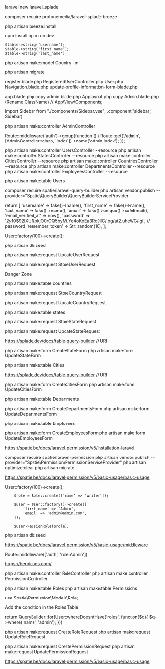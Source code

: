 <!-- Create a new Application for employee -->
laravel new laravel_splade

<!-- Run the composer command  ============== https://splade.dev/docs/breeze -->
composer require protonemedia/laravel-splade-breeze

<!-- Install breeze -->
php artisan breeze:install

<!-- Build the frontend assets -->
npm install
npm run dev

<!-- Create migration  -->
<!-- Add these lines in the User migration -->
    $table->string('username');
    $table->string('first_name');
    $table->string('last_name');

<!-- Country, State, City, Department, Employee -->
php artisan make:model Country -m

<!-- Add the field and migrate the table -->
php artisan migrate

<!-- Edit the file -->
register.blade.php
RegisteredUserController.php
User.php
Navigation.blade.php
update-profile-information-form-blade.php

<!-- Create Component-->
app.blade.php    copy     admin.blade.php
Applayout.php    copy     Admin.blade.php  (Rename ClassName)   // App\View\Components;

<!-- Add the Components file in the js/components/Sidebar.vue -->
<!-- Import the file in the js/app.js -->
import Sidebar from "./components/Sidebar.vue";
.component('sidebar', Sidebar)

<!--  -->
<!-- put the code in the Sidebar.vue -->
<script setup>

</script>
<template>
    code here
</template>

<!-- Create AdminController -->
php artisan make:controller AdminController

<!-- Make the Route -->
Route::middleware('auth')->group(function () {
    Route::get('/admin', [AdminController::class, 'index'])->name('admin.index');
});

<!-- Make resource Controller   -->
php artisan make:controller UsersController --resource
php artisan make:controller StatesController --resource
php artisan make:controller CitiesController --resource
php artisan make:controller CountriesController --resource
php artisan make:controller DepartmentsController --resource
php artisan make:controller EmployeesController --resource

<!-- Create Table Component     https://splade.dev/docs/table-overview -->
php artisan make:table Users

<!-- use to make better     https://spatie.be/docs/laravel-query-builder/v5/installation-setup -->
composer require spatie/laravel-query-builder
php artisan vendor:publish --provider="Spatie\QueryBuilder\QueryBuilderServiceProvider

<!-- Edit user factory file  -->
return [
            'username' => fake()->name(),
            'first_name' => fake()->name(),
            'last_name' => fake()->name(),
            'email' => fake()->unique()->safeEmail(),
            'email_verified_at' => now(),
            'password' => '$2y$10$92IXUNpkjO0rOQ5byMi.Ye4oKoEa3Ro9llC/.og/at2.uheWG/igi', // password
            'remember_token' => Str::random(10),
        ];

<!-- Edit database seeder file -->
User::factory(100)->create();

<!-- Seed the file -->
php artisan db:seed

<!-- Create update user request -->
php artisan make:request UpdateUserRequest

<!-- Create store user request -->
php artisan make:request StoreUserRequest

<!-- For delete User Read Splade Doc https://splade.dev/docs/x-link for confirm delete -->
<Link confirm href="{{ route('admin.users.destroy', $users) }}" method="DELETE" </Link>
<!-- Custom Confirm message while delete the user https://splade.dev/docs/x-link -->
<Link
    confirm="Enter the danger zone..."
    confirm-text="Are you sure?"
    confirm-button="Yes, take me there!"
    cancel-button="No, keep me save!"
    href="/danger">
    Danger Zone
</Link>

<!-- Countries -->
<!-- Create Countries table -->
php artisan make:table countries

<!-- Create store country request -->
php artisan make:request StoreCountryRequest

<!-- Create update country request -->
php artisan make:request UpdateCountryRequest


<!-- States -->
<!-- Create States table -->
php artisan make:table states

<!-- Create store State request -->
php artisan make:request StoreStateRequest

<!-- Create update State request -->
php artisan make:request UpdateStateRequest

<!-- States.php   table  // Show the column  -->
<!-- $table->column(key: 'country.name', label:'Country');      -->
https://splade.dev/docs/table-query-builder    // URl

<!-- Select filter  -->
 <!-- 
    $table->selectFilter(
            key: 'language_code',
            options: Country::pluck('name', 'id')->toArray(),    // Show the name first
            label: 'Country'
        ) 
-->

<!-- Create form https://splade.dev/docs/form-builder-overview -->
php artisan make:form CreateStateForm
php artisan make:form UpdateStateForm


<!-- cities -->
<!-- Create cities table -->
php artisan make:table Cities

<!-- cities.php   table  // Show the column  -->
<!-- $table->column(key: 'country.name', label:'Country');      -->
https://splade.dev/docs/table-query-builder    // URl

<!-- Select filter  -->
 <!-- 
    $table->selectFilter(
            key: 'language_code',
            options: Country::pluck('name', 'id')->toArray(),    // Show the name first
            label: 'Country'
        ) 
-->

<!-- Create form https://splade.dev/docs/form-builder-overview -->
php artisan make:form CreateCitiesForm
php artisan make:form UpdateCitiesForm

<!-- Create Departments table -->
php artisan make:table Departments

<!-- Create form https://splade.dev/docs/form-builder-overview -->
php artisan make:form CreateDepartmentsForm
php artisan make:form UpdateDepartmentsForm

<!-- Create Employees table -->
php artisan make:table Employees

<!-- Create form https://splade.dev/docs/form-builder-overview -->
php artisan make:form CreateEmployeesForm
php artisan make:form UpdateEmployeesForm

<!-- Admin Role and permission -->
https://spatie.be/docs/laravel-permission/v5/installation-laravel

<!-- install  -->
composer require spatie/laravel-permission
php artisan vendor:publish --provider="Spatie\Permission\PermissionServiceProvider"
php artisan optimize:clear
php artisan migrate

<!-- Next step  -->
https://spatie.be/docs/laravel-permission/v5/basic-usage/basic-usage

<!-- Add in the DB seed -->
 User::factory(100)->create();
        
        $role = Role::create(['name' => 'writer']);

        $user = User::factory()->create([
            'first_name' => 'Admin',
            'email' => 'admin@admin.com',
        ]);

        $user->assignRole($role);

<!-- DB:seed -->
php artisan db:seed

<!-- Add the guard to protect routes -->
https://spatie.be/docs/laravel-permission/v5/basic-usage/middleware

<!-- Add the middleware -->
Route::middleware(['auth', 'role:Admin'])

<!-- Add icons -->
https://heroicons.com/

<!-- Create controller for Role and permission -->
php artisan make:controller RoleController
php artisan make:controller PermissionController

<!-- Create table for Roles and Permissions-->
php artisan make:table Roles
php artisan make:table Permissions

<!-- Import the Role model  in the Roles table -->
use Spatie\Permission\Models\Role;

<!-- Hide the Admin role from the role index page -->
Add the condition in the Roles Table
<!-- QueryBuilder::for(Role::where('name', '!=', 'Admin')) -->

<!-- Hide Admin user in the Users table  -->
 return QueryBuilder::for(User::whereDoesntHave('roles', function($q){
            $q->where('name', 'admin');
        }))


<!-- Create Request for Create and Update -->
php artisan make:request CreateRoleRequest
php artisan make:request UpdateRoleRequest

php artisan make:request CreatePermissionRequest
php artisan make:request UpdatePermissionRequest

<!-- Sync Permissions To A Role -->
https://spatie.be/docs/laravel-permission/v5/basic-usage/basic-usage

<!-- Add the Relation  https://splade.dev/docs/form-select  to see the seected data-->
<x-splade-select name="tags[]" :options="$tags" multiple relation choices />

